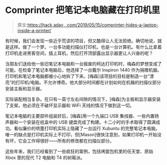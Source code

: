 # Comprinter 把笔记本电脑藏在打印机里

> 原文:[https://hack aday . com/2019/05/15/comprinter-hides-a-laptop-inside-a-printer/](https://hackaday.com/2019/05/15/comprinter-hides-a-laptop-inside-a-printer/)

有时候，我们会发现一些近乎荒谬的项目，但又酷得让人无法拒绝。确切地说，就是这样。做了一个梦。一台多功能扫描仪打印机，也是一台计算机。有什么比拿着打印机走进黑客空间，插上耳机，然后打开顶部露出显示器更让人兴奋的呢？

当朋友们送给他一些旧笔记本电脑和一台报废的柯达打印机时，梅森的梦想变成了可能。在检查了笔记本电脑后，他选择了一台戴尔 Inspiron 1440 作为捐赠机器。打印机和笔记本电脑都被小心地拆了下来。[梅森]该项目的目标是制造一台“漂亮”的打印机/电脑。不允许博奇。他大部分时间都在计划如何在机箱的扫描仪部分安装主板和显示器。

实际装配相当复杂。在只有一英寸左右间隙的情况下，[梅森]为主板和显示器安装了支架。他必须在不破坏显示器和 WiFi 天线的情况下做到这一切。

笔记本电脑的主要部件组装好后，[梅森]用一个九端口 USB 集线器、一些内置扬声器和一个安装在纸盒中的 USB 键盘完成了构建。十二小时的手术取得了圆满成功。看似廉价的喷墨打印机实际上隐藏了一台运行 Xubuntu 的完整笔记本电脑。唯一的缺点是打印机实际上不打印，但[Mason]很快注意到，如果打印机一开始没有坏，它会工作得很好——所有的修改都在扫描仪部分。

这些年来，我们已经看到了一些疯狂的案例，包括烤面包机里的任天堂、原始 Xbox 里的现代 T2 电脑和 T4 的树莓派。